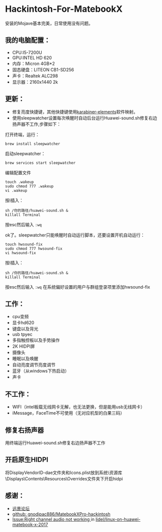 # Hackintosh-For-MatebookX

安装的Mojave基本完美，日常使用没有问题。
## 我的电脑配置：
* CPU:I5-7200U
* GPU:INTEL HD 620
* 内存：Micron 4GB*2
* 固态硬盘：LITEON CB1-SD256
* 声卡：Realtek ALC298
* 显示器：2160x1440 2k

## 更新：
* 修复亮度快捷键，其他快捷键使用[karabiner-elements](https://github.com/tekezo/Karabiner-Elements)软件映射。
* 使用sleepwatcher设置每次唤醒时自动后台运行Huawei-sound.sh修复右边扬声器不工作,步骤如下：

打开终端，运行：
```
brew install sleepwatcher
```
启动sleepwatcher：
```
brew services start sleepwatcher
```
编辑配置文件
```
touch .wakeup 
sudo chmod 777 .wakeup 
vi .wakeup 
```
按i插入：
```
sh /你的路径/huawei-sound.sh &
killall Terminal
```
按esc然后输入
`:wq`

ok了。sleepwatcher只能唤醒时自动运行脚本，还要设置开机自动运行：
```
touch hwsound-fix
sudo chmod 777 hwsound-fix
vi hwsound-fix
```
按i插入：
```
sh /你的路径/huawei-sound.sh &
killall Terminal
```
按esc然后输入
`:wq`
在系统偏好设置的用户与群组登录项里添加hwsound-fix


## 工作：
* cpu变频
* 显卡hd620
* 键盘以及背光
* usb tpyec
* 多指触控板以及手势操作
* 2K HIDPI屏
* 摄像头
* 睡眠以及唤醒
* 自动亮度调节亮度调节
* 蓝牙（从windows下热启动）
* 声卡
## 不工作：
* WIFI（intel板载无线网卡无解，也无法更换，但是能用usb无线网卡）
* iMessage，FaceTime不可使用（无对应机型的白果三码）

## 修复右扬声器
用终端运行Huawei-sound.sh修复右边扬声器不工作
## 开启原生HIDPI
将DisplayVendorID-dae文件夹和Icons.plist放到系统⁩\⁨资源库\Displays⁩\⁨Contents\Resources\⁨Overrides文件夹下开启hidpi
## 感谢：
* [远景论坛](https://www.pcbeta.com)
* [github: gnodipac886/MatebookXPro-hackintosh](https://github.com/gnodipac886/MatebookXPro-hackintosh)
* [Issue:Right channel audio not working ](https://github.com/lidel/linux-on-huawei-matebook-x-2017/issues/8) in [lidel/linux-on-huawei-matebook-x-2017](https://github.com/lidel/linux-on-huawei-matebook-x-2017)

